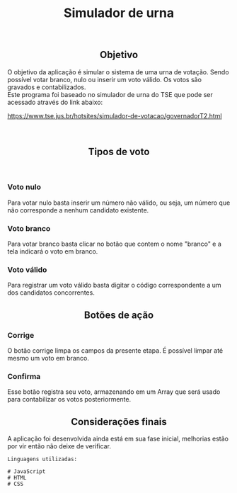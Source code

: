 <center><h1> Simulador de urna</h1></center>

</br>
<center><h2>Objetivo</h2></center>
<p>O objetivo da aplicação é simular o sistema de uma urna de votação. Sendo possível votar branco, nulo ou inserir um voto válido. Os votos são gravados e contabilizados.</br>
Este programa foi baseado no simulador de urna do TSE que pode ser acessado através do link abaixo:</p>

https://www.tse.jus.br/hotsites/simulador-de-votacao/governadorT2.html

</br>
<center><h2>Tipos de voto</h2></center>
</br>

<h3>Voto nulo</h3>
     Para votar nulo basta inserir um número não válido, ou seja, um número que não corresponde a nenhum candidato existente.
<h3>Voto branco</h3>
     Para votar branco basta clicar no botão que contem o nome "branco" e a tela indicará o voto em branco.
<h3>Voto válido</h3>
     Para registrar um voto válido basta digitar o código correspondente a um dos candidatos concorrentes.

</br>
<center><h2>Botões de ação</h2></center>

<h3>Corrige</h3>
     O botão corrige limpa os campos da presente etapa. É possível limpar até mesmo um voto em branco.
<h3>Confirma</h3>
     Esse botão registra seu voto, armazenando em um Array que será usado para contabilizar os votos posteriormente.

</br>
<center><h2>Considerações finais</h2></center>
<p>
     A aplicação foi desenvolvida ainda está em sua fase inicial, melhorias estão por vir então não deixe de verificar. 
</p>

~~~
Linguagens utilizadas:

# JavaScript
# HTML
# CSS
~~~